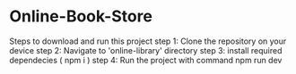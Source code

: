 # Online-Book-Store

Steps to download and run this project
step 1: Clone the repository on your device
step 2: Navigate to 'online-library' directory
step 3: install required dependecies ( npm i )
step 4: Run the project with command npm run dev
